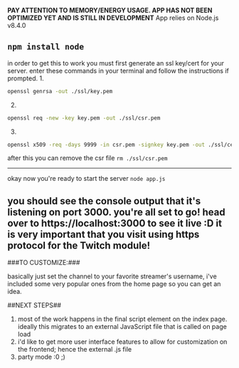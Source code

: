 **PAY ATTENTION TO MEMORY/ENERGY USAGE. APP HAS NOT BEEN OPTIMIZED YET AND IS STILL IN DEVELOPMENT**
App relies on Node.js v8.4.0

`npm install node`
---
in order to get this to work you must first generate an ssl key/cert for your server.
enter these commands in your terminal and follow the instructions if prompted.
1.
  ```bash
  openssl genrsa -out ./ssl/key.pem
  ```
2.
  ```bash
  openssl req -new -key key.pem -out ./ssl/csr.pem
  ```
3.
  ```bash
  openssl x509 -req -days 9999 -in csr.pem -signkey key.pem -out ./ssl/cert.pem
  ```

after this you can remove the csr file
`rm ./ssl/csr.pem`

---

okay now you're ready to start the server
`node app.js`

you should see the console output that it's listening on port 3000. you're all set to go!
head over to https://localhost:3000 to see it live :D **it is very important that you
visit using https protocol for the Twitch module!**
---
###TO CUSTOMIZE:###

basically just set the channel to your favorite streamer's username, i've included some very popular ones from the home page so you can get an idea.

##NEXT STEPS## 

1. most of the work happens in the final script element on the index page. ideally this migrates to an external JavaScript file that is called on page load
2. i'd like to get more user interface features to allow for customization on the frontend; hence the external .js file
3. party mode :0 ;)
